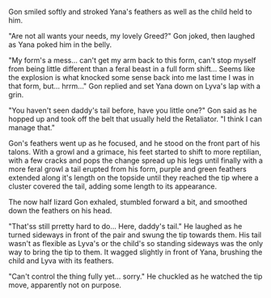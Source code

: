 Gon smiled softly and stroked Yana's feathers as well as the child held to him.

"Are not all wants your needs, my lovely Greed?" Gon joked, then laughed as Yana poked him in the belly.

"My form's a mess... can't get my arm back to this form, can't stop myself from being little different than a feral beast in a full form shift... Seems like the explosion is what knocked some sense back into me last time I was in that form, but... hrrm..." Gon replied and set Yana down on Lyva's lap with a grin.

"You haven't seen daddy's tail before, have you little one?" Gon said as he hopped up and took off the belt that usually held the Retaliator. "I think I can manage that."

Gon's feathers went up as he focused, and he stood on the front part of his talons. With a growl and a grimace, his feet started to shift to more reptilian, with a few cracks and pops the change spread up his legs until finally with a more feral growl a tail erupted from his form, purple and green feathers extended along it's length on the topside until they reached the tip where a cluster covered the tail, adding some length to its appearance.

The now half lizard Gon exhaled, stumbled forward a bit, and smoothed down the feathers on his head.

"That'ss still prretty hard to do... Here, daddy's tail." He laughed as he turned sideways in front of the pair and swung the tip towards them. His tail wasn't as flexible as Lyva's or the child's so standing sideways was the only way to bring the tip to them. It wagged slightly in front of Yana, brushing the child and Lyva with its feathers.

"Can't control the thing fully yet... sorry." He chuckled as he watched the tip move, apparently not on purpose.